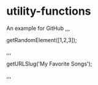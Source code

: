 # utility-functions
An example for GitHub
,,,

getRandomElement([1,2,3]);

,,,

getURLSlug('My Favorite Songs');

,,,